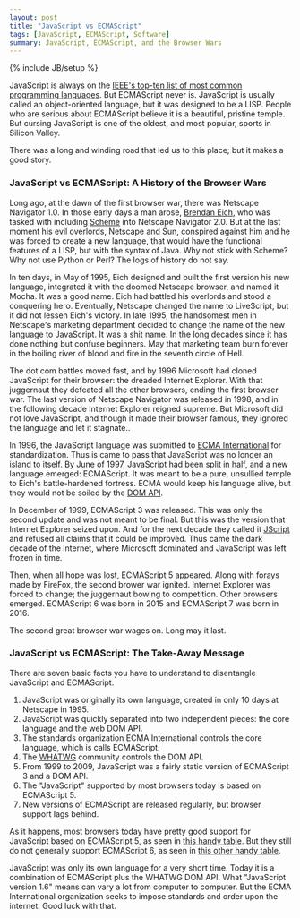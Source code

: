 ```yaml
---
layout: post
title: "JavaScript vs ECMAScript"
tags: [JavaScript, ECMAScript, Software]
summary: JavaScript, ECMAScript, and the Browser Wars
---
```

{% include JB/setup %}


JavaScript is always on the [IEEE's top-ten list of most common programming languages](http://spectrum.ieee.org/computing/software/top-10-programming-languages/). But ECMAScript never is. JavaScript is usually called an object-oriented language, but it was designed to be a LISP. People who are serious about ECMAScript believe it is a beautiful, pristine temple. But cursing JavaScript is one of the oldest, and most popular, sports in Silicon Valley.

There was a long and winding road that led us to this place; but it makes a good story.


### JavaScript vs ECMAScript: A History of the Browser Wars

Long ago, at the dawn of the first browser war, there was Netscape Navigator 1.0. In those early days a man arose, [Brendan Eich](https://en.wikipedia.org/wiki/Brendan_Eich), who was tasked with including [Scheme](https://en.wikipedia.org/wiki/Scheme_%28programming_language%29) into Netscape Navigator 2.0. But at the last moment his evil overlords, Netscape and Sun, conspired against him and he was forced to create a new language, that would have the functional features of a LISP, but with the syntax of Java. Why not stick with Scheme? Why not use Python or Perl? The logs of history do not say.

In ten days, in May of 1995, Eich designed and built the first version his new language, integrated it with the doomed Netscape browser, and named it Mocha. It was a good name. Eich had battled his overlords and stood a conquering hero. Eventually, Netscape changed the name to LiveScript, but it did not lessen Eich's victory. In late 1995, the handsomest men in Netscape's marketing department decided to change the name of the new language to JavaScript. It was a shit name. In the long decades since it has done nothing but confuse beginners. May that marketing team burn forever in the boiling river of blood and fire in the seventh circle of Hell.

The dot com battles moved fast, and by 1996 Microsoft had cloned JavaScript for their browser: the dreaded Internet Explorer. With that juggernaut they defeated all the other browsers, ending the first browser war. The last version of Netscape Navigator was released in 1998, and in the following decade Internet Explorer reigned supreme. But Microsoft did not love JavaScript, and though it made their browser famous, they ignored the language and let it stagnate..

In 1996, the JavaScript language was submitted to [ECMA International](https://en.wikipedia.org/wiki/Ecma_International) for standardization. Thus is came to pass that JavaScript was no longer an island to itself. By June of 1997, JavaScript had been split in half, and a new language emerged: ECMAScript. It was meant to be a pure, unsullied temple to Eich's battle-hardened fortress. ECMA would keep his language alive, but they would not be soiled by the [DOM API](https://en.wikipedia.org/wiki/Document_Object_Model).

In December of 1999, ECMAScript 3 was released. This was only the second update and was not meant to be final. But this was the version that Internet Explorer seized upon. And for the next decade they called it [JScript](https://en.wikipedia.org/wiki/JScript) and refused all claims that it could be improved. Thus came the dark decade of the internet, where Microsoft dominated and JavaScript was left frozen in time.

Then, when all hope was lost, ECMAScript 5 appeared. Along with forays made by FireFox, the second brower war ignited. Internet Explorer was forced to change; the juggernaut bowing to competition. Other browsers emerged. ECMAScript 6 was born in 2015 and ECMAScript 7 was born in 2016.

The second great browser war wages on. Long may it last.


### JavaScript vs ECMAScript: The Take-Away Message

There are seven basic facts you have to understand to disentangle JavaScript and ECMAScript.

1. JavaScript was originally its own language, created in only 10 days at Netscape in 1995.
2. JavaScript was quickly separated into two independent pieces: the core language and the web DOM API.
3. The standards organization ECMA International controls the core language, which is calls ECMAScript.
4. The [WHATWG](https://en.wikipedia.org/wiki/WHATWG) community controls the DOM API.
5. From 1999 to 2009, JavaScript was a fairly static version of ECMAScript 3 and a DOM API.
6. The "JavaScript" supported by most browsers today is based on ECMAScript 5.
7. New versions of ECMAScript are released regularly, but browser support lags behind.

As it happens, most browsers today have pretty good support for JavaScript based on ECMAScript 5, as seen in [this handy table](http://kangax.github.io/compat-table/es5/). But they still do not generally support ECMAScript 6, as seen in [this other handy table](http://kangax.github.io/compat-table/es6/).

JavaScript was only its own language for a very short time. Today it is a combination of ECMAScript plus the WHATWG DOM API. What "JavaScript version 1.6" means can vary a lot from computer to computer. But the ECMA International organization seeks to impose standards and order upon the internet. Good luck with that.
